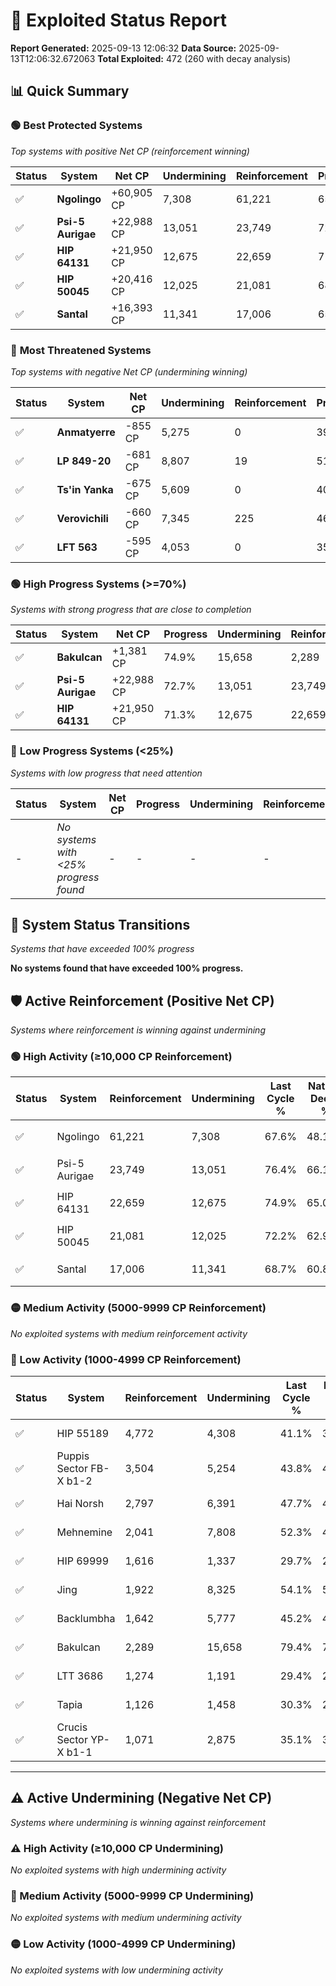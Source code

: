 # 🌟 Exploited Status Report

**Report Generated:** 2025-09-13 12:06:32
**Data Source:** 2025-09-13T12:06:32.672063
**Total Exploited:** 472 (260 with decay analysis)

## 📊 Quick Summary

### 🟢 **Best Protected Systems**
*Top systems with positive Net CP (reinforcement winning)*

| Status | System | Net CP | Undermining | Reinforcement | Progress |
|--------|--------|--------|-------------|---------------|----------|
| ✅ | **Ngolingo** | +60,905 CP | 7,308 | 61,221 | 65.5% |
| ✅ | **Psi-5 Aurigae** | +22,988 CP | 13,051 | 23,749 | 72.7% |
| ✅ | **HIP 64131** | +21,950 CP | 12,675 | 22,659 | 71.3% |
| ✅ | **HIP 50045** | +20,416 CP | 12,025 | 21,081 | 68.8% |
| ✅ | **Santal** | +16,393 CP | 11,341 | 17,006 | 65.5% |

### 🔴 **Most Threatened Systems**
*Top systems with negative Net CP (undermining winning)*

| Status | System | Net CP | Undermining | Reinforcement | Progress |
|--------|--------|--------|-------------|---------------|----------|
| ✅ | **Anmatyerre** | -855 CP | 5,275 | 0 | 39.1% |
| ✅ | **LP 849-20** | -681 CP | 8,807 | 19 | 51.7% |
| ✅ | **Ts'in Yanka** | -675 CP | 5,609 | 0 | 40.9% |
| ✅ | **Verovichili** | -660 CP | 7,345 | 225 | 46.1% |
| ✅ | **LFT 563** | -595 CP | 4,053 | 0 | 35.9% |

### 🟢 **High Progress Systems (>=70%)**
*Systems with strong progress that are close to completion*

| Status | System | Net CP | Progress | Undermining | Reinforcement |
|--------|--------|--------|----------|-------------|---------------|
| ✅ | **Bakulcan** | +1,381 CP | 74.9% | 15,658 | 2,289 |
| ✅ | **Psi-5 Aurigae** | +22,988 CP | 72.7% | 13,051 | 23,749 |
| ✅ | **HIP 64131** | +21,950 CP | 71.3% | 12,675 | 22,659 |

### 🔴 **Low Progress Systems (<25%)**
*Systems with low progress that need attention*

| Status | System | Net CP | Progress | Undermining | Reinforcement |
|--------|--------|--------|----------|-------------|---------------|
| - | *No systems with <25% progress found* | - | - | - | - |
## 🔄 System Status Transitions
*Systems that have exceeded 100% progress*

**No systems found that have exceeded 100% progress.**

## 🛡️ Active Reinforcement (Positive Net CP)
*Systems where reinforcement is winning against undermining*

### 🟢 High Activity (≥10,000 CP Reinforcement)

| Status | System | Reinforcement | Undermining | Last Cycle % | Natural Decay % | Current Progress % | Current CP | Net CP | Activity |
|--------|--------|---------------|-------------|--------------|-----------------|-------------------|------------|--------|----------|
| ✅ | Ngolingo | 61,221 | 7,308 | 67.6% | 48.10% | 65.5% | 229,250 | +60,905 | 🟢 High Reinforcement |
| ✅ | Psi-5 Aurigae | 23,749 | 13,051 | 76.4% | 66.13% | 72.7% | 254,450 | +22,988 | 🟢 High Reinforcement |
| ✅ | HIP 64131 | 22,659 | 12,675 | 74.9% | 65.03% | 71.3% | 249,550 | +21,950 | 🟢 High Reinforcement |
| ✅ | HIP 50045 | 21,081 | 12,025 | 72.2% | 62.97% | 68.8% | 240,799 | +20,416 | 🟢 High Reinforcement |
| ✅ | Santal | 17,006 | 11,341 | 68.7% | 60.82% | 65.5% | 229,250 | +16,393 | 🟢 High Reinforcement |

### 🟡 Medium Activity (5000-9999 CP Reinforcement)

*No exploited systems with medium reinforcement activity*

### 🔴 Low Activity (1000-4999 CP Reinforcement)

| Status | System | Reinforcement | Undermining | Last Cycle % | Natural Decay % | Current Progress % | Current CP | Net CP | Activity |
|--------|--------|---------------|-------------|--------------|-----------------|-------------------|------------|--------|----------|
| ✅ | HIP 55189 | 4,772 | 4,308 | 41.1% | 38.57% | 39.9% | 139,650 | +4,656 | 🔵 Low Reinforcement |
| ✅ | Puppis Sector FB-X b1-2 | 3,504 | 5,254 | 43.8% | 41.37% | 42.3% | 148,050 | +3,264 | 🔵 Low Reinforcement |
| ✅ | Hai Norsh | 2,797 | 6,391 | 47.7% | 45.17% | 45.9% | 160,650 | +2,539 | 🔵 Low Reinforcement |
| ✅ | Mehnemine | 2,041 | 7,808 | 52.3% | 49.62% | 50.1% | 175,350 | +1,673 | 🔵 Low Reinforcement |
| ✅ | HIP 69999 | 1,616 | 1,337 | 29.7% | 28.84% | 29.3% | 102,550 | +1,613 | 🔵 Low Reinforcement |
| ✅ | Jing | 1,922 | 8,325 | 54.1% | 51.27% | 51.7% | 180,950 | +1,520 | 🔵 Low Reinforcement |
| ✅ | Backlumbha | 1,642 | 5,777 | 45.2% | 43.10% | 43.5% | 152,250 | +1,389 | 🔵 Low Reinforcement |
| ✅ | Bakulcan | 2,289 | 15,658 | 79.4% | 74.51% | 74.9% | 262,150 | +1,381 | 🔵 Low Reinforcement |
| ✅ | LTT 3686 | 1,274 | 1,191 | 29.4% | 28.71% | 29.1% | 101,850 | +1,377 | 🔵 Low Reinforcement |
| ✅ | Tapia | 1,126 | 1,458 | 30.3% | 29.55% | 29.9% | 104,650 | +1,211 | 🔵 Low Reinforcement |
| ✅ | Crucis Sector YP-X b1-1 | 1,071 | 2,875 | 35.1% | 34.00% | 34.3% | 120,049 | +1,046 | 🔵 Low Reinforcement |


---

## ⚠️ Active Undermining (Negative Net CP)
*Systems where undermining is winning against reinforcement*

### ⚠️ High Activity (≥10,000 CP Undermining)

*No exploited systems with high undermining activity*

### 🔶 Medium Activity (5000-9999 CP Undermining)

*No exploited systems with medium undermining activity*

### 🟡 Low Activity (1000-4999 CP Undermining)

*No exploited systems with low undermining activity*
